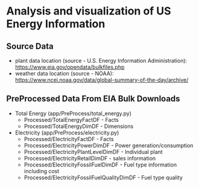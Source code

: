 # Analysis and visualization of US Energy Information

## Source Data  
- plant data location (source - U.S. Energy Information Administration): https://www.eia.gov/opendata/bulkfiles.php  
- weather data location (source - NOAA): https://www.ncei.noaa.gov/data/global-summary-of-the-day/archive/

## PreProcessed Data  From EIA Bulk Downloads  
- Total Energy (app/PreProcess/total_energy.py)  
  - Processed/TotalEnergyFactDF - Facts  
  - Processed/TotalEnergyDimDF - Dimensions  
- Electricity (app/PreProcess/electricity.py)  
  - Processed/ElectricityFactDF - Facts
  - Processed/ElectricityPowerDimDF - Power generation/consumption
  - Processed/ElectricityPlantLevelDimDF - Individual plant
  - Processed/ElectricityRetailDimDF - sales information
  - Processed/ElectricityFossilFuelDimDF - Fuel type information including cost
  - Processed/ElectricityFossilFuelQualityDimDF - Fuel type quality
